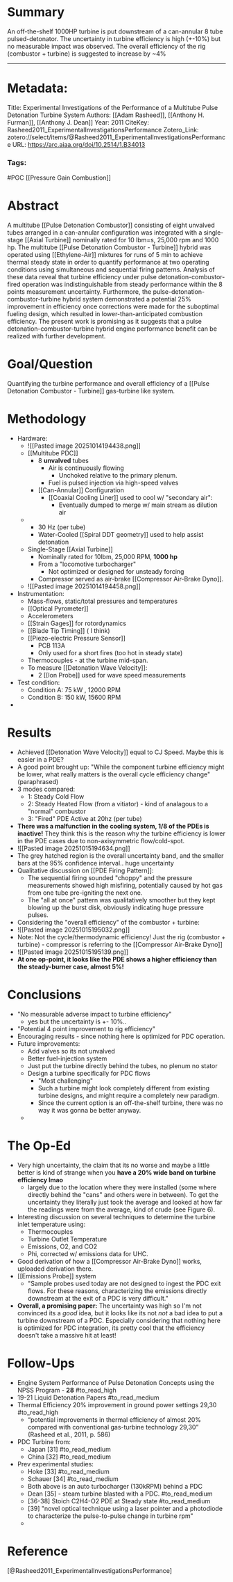 
# Summary
An off-the-shelf 1000HP turbine is put downstream of a can-annular 8 tube pulsed-detonator. The uncertainty in turbine efficiency is high (+-10%) but no measurable impact was observed. The overall efficiency of the rig (combustor + turbine) is suggested to increase by ~4%
***** 

# Metadata:
Title: Experimental Investigations of the Performance of a Multitube Pulse Detonation Turbine System
Authors: [[Adam Rasheed]], [[Anthony H. Furman]], [[Anthony J. Dean]]
Year: 2011
CiteKey: Rasheed2011_ExperimentalInvestigationsPerformance
Zotero_Link: zotero://select/items/@Rasheed2011_ExperimentalInvestigationsPerformance
URL: https://arc.aiaa.org/doi/10.2514/1.B34013
### Tags:

#PGC 
[[Pressure Gain Combustion]]

# Abstract
A multitube [[Pulse Detonation Combustor]] consisting of eight unvalved tubes arranged in a can-annular configuration was integrated with a single-stage [[Axial Turbine]] nominally rated for 10 lbm=s, 25,000 rpm and 1000 hp. The multitube [[Pulse Detonation Combustor - Turbine]] hybrid was operated using [[Ethylene-Air]] mixtures for runs of 5 min to achieve thermal steady state in order to quantify performance at two operating conditions using simultaneous and sequential firing patterns. Analysis of these data reveal that turbine efficiency under pulse detonation-combustor-fired operation was indistinguishable from steady performance within the 8 points measurement uncertainty. Furthermore, the pulse-detonation-combustor-turbine hybrid system demonstrated a potential 25% improvement in efficiency once corrections were made for the suboptimal fueling design, which resulted in lower-than-anticipated combustion efficiency. The present work is promising as it suggests that a pulse detonation-combustor-turbine hybrid engine performance benefit can be realized with further development.

# Goal/Question
Quantifying the turbine performance and overall efficiency of a [[Pulse Detonation Combustor - Turbine]] gas-turbine like system.

# Methodology
- Hardware:
	- ![[Pasted image 20251014194438.png]]
	- [[Multitube PDC]]
		- 8 **unvalved** tubes
			- Air is continuously flowing
				- Unchoked relative to the primary plenum.
			- Fuel is pulsed injection via high-speed valves
		- [[Can-Annular]] Configuration
			* [[Coaxial Cooling Liner]] used to cool w/ "secondary air":
				- Eventually dumped to merge w/ main stream as dilution air 
	- 
		- 30 Hz (per tube)
		- Water-Cooled [[Spiral DDT geometry]] used to help assist detonation
	- Single-Stage [[Axial Turbine]]
		- Nominally rated for 10lbm, 25,000 RPM, **1000 hp**
		- From a "locomotive turbocharger"
			- Not optimized or designed for unsteady forcing
		- Compressor served as air-brake [[Compressor Air-Brake Dyno]].
	- ![[Pasted image 20251014194458.png]]
- Instrumentation:
	- Mass-flows, static/total pressures and temperatures
	- [[Optical Pyrometer]]
	- Accelerometers
	- [[Strain Gages]] for rotordynamics
	- [[Blade Tip Timing]] ( I think)
	- [[Piezo-electric Pressure Sensor]]
		- PCB 113A
		- Only used for a short fires (too hot in steady state)
	- Thermocouples - at the turbine mid-span.
	- To measure [[Detonation Wave Velocity]]:
		- 2 [[Ion Probe]] used for wave speed measurements
- Test condition:
	- Condition A: 75 kW , 12000 RPM
	- Condition B: 150 kW, 15600 RPM
- 
# Results
- Achieved [[Detonation Wave Velocity]] equal to CJ Speed. Maybe this is easier in a PDE?
- A good point brought up: "While the component turbine efficiency might be lower, what really matters is the overall cycle efficiency change" (paraphrased)
- 3 modes compared:
	- 1: Steady Cold Flow
	- 2: Steady Heated Flow (from a vitiator) - kind of analagous to a "normal" combustor
	- 3: "Fired" PDE Active at 20hz (per tube)
- **There was a malfunction in the cooling system, 1/8 of the PDEs is inactive!** They think this is the reason why the turbine efficiency is lower in the PDE cases due to non-axisymmetric flow/cold-spot.
- ![[Pasted image 20251015194634.png]]
- The grey hatched region is the overall uncertainty band, and the smaller bars at the 95% confidence interval.. huge uncertainty
- Qualitative discussion on [[PDE Firing Pattern]]:
	- The sequential firing sounded "choppy" and the pressure measurements showed high misfiring, potentially caused by hot gas from one tube pre-igniting the next one.
	- The "all at once" pattern was qualitatively smoother but they kept blowing up the burst disk, obviously indicating huge pressure pulses.
- Considering the "overall efficiency" of the combustor + turbine:
- ![[Pasted image 20251015195032.png]]
- Note: Not the cycle/thermodynamic efficiency! Just the rig (combustor + turbine) - compressor is referring to the [[Compressor Air-Brake Dyno]]
- ![[Pasted image 20251015195139.png]]
- **At one op-point, it looks like the PDE shows a higher efficiency than the steady-burner case, almost 5%!**
# Conclusions
* "No measurable adverse impact to turbine efficiency"
	* yes but the uncertainty is +- 10%..
* "Potential 4 point improvement to rig efficiency"
* Encouraging results - since nothing here is optimized for PDC operation.
* Future improvements:
	* Add valves so its not unvalved
	* Better fuel-injection system
	* Just put the turbine directly behind the tubes, no plenum no stator
	* Design a turbine specifically for PDC flows
		* "Most challenging"
		* Such a turbine might look completely different from existing turbine designs, and might require a completely new paradigm.
		* Since the current option is an off-the-shelf turbine, there was no way it was gonna be better anyway.
	* 

# The Op-Ed
- Very high uncertainty, the claim that its no worse and maybe a little better is kind of strange when you **have a 20% wide band on turbine efficiency lmao**
	- largely due to the location where they were installed (some where directly behind the "cans" and others were in between). To get the uncertainty they literally just took the average and looked at how far the readings were from the average, kind of crude (see Figure 6).
- Interesting discussion on several techniques to determine the turbine inlet temperature using:
	- Thermocouples
	- Turbine Outlet Temperature
	- Emissions, O2, and CO2
	- Phi, corrected w/ emissions data for UHC.
- Good derivation of how a [[Compressor Air-Brake Dyno]] works, uploaded derivation there.
- [[Emissions Probe]] system
	- "Sample probes used today are not designed to ingest the PDC exit flows. For these reasons, characterizing the emissions directly downstream at the exit of a PDC is very difficult."
- **Overall, a promising paper:** The uncertainty was high so I'm not convinced its a *good* idea, but it looks like its not *not* a bad idea to put a turbine downstream of a PDC. Especially considering that nothing here is optimized for PDC integration, its pretty cool that the efficiency doesn't take a massive hit at least!

# Follow-Ups
- Engine System Performance of Pulse Detonation Concepts using the NPSS Program - **28** #to_read_high
- 19-21 Liquid Detonation Papers  #to_read_medium
- Thermal Efficiency 20% improvement in ground power settings 29,30 #to_read_high 
	- “potential improvements in thermal efficiency of almost 20% compared with conventional gas-turbine technology 29,30” (Rasheed et al., 2011, p. 586)
- PDC Turbine from:
	- Japan [31] #to_read_medium 
	- China [32] #to_read_medium 
- Prev experimental studies:
	- Hoke [33] #to_read_medium 
	- Schauer [34] #to_read_medium 
	- Both above is an auto turbocharger (130kRPM) behind a PDC
	- Dean [35] - steam turbine blasted with a PDC. #to_read_medium 
	- [36-38] Stoich C2H4-O2 PDE at Steady state #to_read_medium
	- [39] "novel optical technique using a laser pointer and a photodiode to characterize the pulse-to-pulse change in turbine rpm"
	- 
# Reference
[@Rasheed2011_ExperimentalInvestigationsPerformance]
